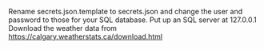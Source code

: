 Rename secrets.json.template to secrets.json and change the user and password to those for your SQL database.
Put up an SQL server at 127.0.0.1
Download the weather data from https://calgary.weatherstats.ca/download.html


